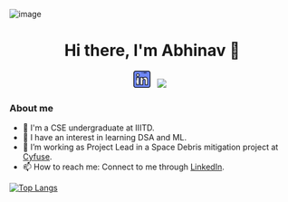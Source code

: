 ![image](https://github.com/Abhinav-Ujjawal/Abhinav-Ujjawal/assets/97021908/ccc125a0-510d-4309-a3b8-c90f119db9f5)<div align='center'>
  <p>
  <h1>Hi there, I'm Abhinav 👋</h1>
  </p>
</div>

<div align='center'>
  <p align='center'>
    <a href="https://www.linkedin.com/in/abhinav-ujjawal-99a042259/"><img height="30" src="https://raw.githubusercontent.com/8bithemant/8bithemant/master/linkedin.png?raw=true"></a>&nbsp;&nbsp;
    <a href="https://codeforces.com/profile/ultra_viz"><img height="30" src="https://i.pinimg.com/736x/b4/6e/54/b46e546a3ee4d410f961e81d4a8cae0f.jpg"></a>&nbsp;&nbsp;
    <!--add discord or something-->
  </p>
</div>
<!--   <h2>About me</h2>   -->

### About me
- 🏫 I'm a CSE undergraduate at IIITD.<br>
- 🌱 I have an interest in learning DSA and ML. <br>
- 🔭 I’m working as Project Lead in a Space Debris mitigation project at <a href="https://cyfuse.iiitd.edu.in/">Cyfuse</a>.<br>
- 📫 How to reach me: Connect to me through <a href="https://www.linkedin.com/in/abhinav-ujjawal-99a042259/">LinkedIn</a>.<br>
<!-- ![Abhinav's github stats](https://github-readme-stats.vercel.app/api?username=Abhinav-Ujjawal) -->
[![Top Langs](https://github-readme-stats.vercel.app/api/top-langs/?username=Abhinav-Ujjawal)](https://github.com/Abhinav-Ujjawal/github-readme-stats)


<!--
- ❓ Want to ask me something? Connect to me through <div><a href="https://www.linkedin.com/in/abhinav-ujjawal-99a042259/">LinkedIn</a></div>.
- 👯 I’m looking to collaborate on ...
- 🤔 I’m looking for help with ...
- 💬 Ask me about ...
- 😄 Pronouns: ...
-->

